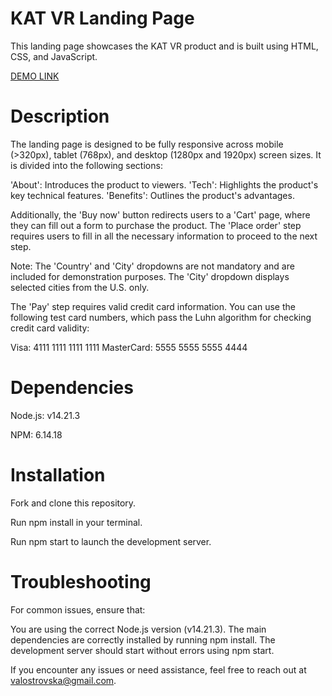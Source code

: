 # KAT VR Landing Page

This landing page showcases the KAT VR product and is built using HTML, CSS, and JavaScript.

[DEMO LINK](https://valost.github.io/katvr-landing/)

# Description
The landing page is designed to be fully responsive across mobile (>320px), tablet (768px), and desktop (1280px and 1920px) screen sizes. It is divided into the following sections:

'About': Introduces the product to viewers.
'Tech': Highlights the product's key technical features.
'Benefits': Outlines the product's advantages.

Additionally, the 'Buy now' button redirects users to a 'Cart' page, where they can fill out a form to purchase the product. The 'Place order' step requires users to fill in all the necessary information to proceed to the next step.

Note: The 'Country' and 'City' dropdowns are not mandatory and are included for demonstration purposes. The 'City' dropdown displays selected cities from the U.S. only.

The 'Pay' step requires valid credit card information. You can use the following test card numbers, which pass the Luhn algorithm for checking credit card validity:

Visa: 4111 1111 1111 1111
MasterCard: 5555 5555 5555 4444

# Dependencies

Node.js: v14.21.3

NPM: 6.14.18

# Installation

Fork and clone this repository.

Run npm install in your terminal.

Run npm start to launch the development server.

# Troubleshooting

For common issues, ensure that:

You are using the correct Node.js version (v14.21.3).
The main dependencies are correctly installed by running npm install.
The development server should start without errors using npm start.

If you encounter any issues or need assistance, feel free to reach out at valostrovska@gmail.com.
